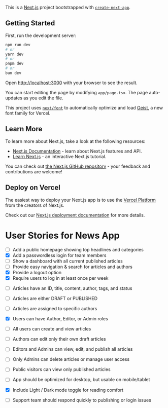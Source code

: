 This is a [Next.js](https://nextjs.org) project bootstrapped with [`create-next-app`](https://nextjs.org/docs/app/api-reference/cli/create-next-app).

## Getting Started

First, run the development server:

```bash
npm run dev
# or
yarn dev
# or
pnpm dev
# or
bun dev
```

Open [http://localhost:3000](http://localhost:3000) with your browser to see the result.

You can start editing the page by modifying `app/page.tsx`. The page auto-updates as you edit the file.

This project uses [`next/font`](https://nextjs.org/docs/app/building-your-application/optimizing/fonts) to automatically optimize and load [Geist](https://vercel.com/font), a new font family for Vercel.

## Learn More

To learn more about Next.js, take a look at the following resources:

- [Next.js Documentation](https://nextjs.org/docs) - learn about Next.js features and API.
- [Learn Next.js](https://nextjs.org/learn) - an interactive Next.js tutorial.

You can check out [the Next.js GitHub repository](https://github.com/vercel/next.js) - your feedback and contributions are welcome!

## Deploy on Vercel

The easiest way to deploy your Next.js app is to use the [Vercel Platform](https://vercel.com/new?utm_medium=default-template&filter=next.js&utm_source=create-next-app&utm_campaign=create-next-app-readme) from the creators of Next.js.

Check out our [Next.js deployment documentation](https://nextjs.org/docs/app/building-your-application/deploying) for more details.


# User Stories for News App 

<!-- - [ ] Replace current manual article tracking with a central system   -->
- [ ] Add a public homepage showing top headlines and categories  
- [x] Add a passwordless login for team members  
- [ ] Show a dashboard with all current published articles  
- [ ] Provide easy navigation & search for articles and authors  
- [x] Provide a logout option  
- [x] Require users to log in at least once per week  
<!-- - [ ] Allow instant removal of user access when needed   -->
- [ ] Articles have an ID, title, content, author, tags, and status  
- [ ] Articles are either DRAFT or PUBLISHED  
- [ ] Articles are assigned to specific authors  
- [x] Users can have Author, Editor, or Admin roles  
- [ ] All users can create and view articles  
- [ ] Authors can edit only their own draft articles  
- [ ] Editors and Admins can view, edit, and publish all articles  
- [ ] Only Admins can delete articles or manage user access  
- [ ] Public visitors can view only published articles  
- [ ] App should be optimized for desktop, but usable on mobile/tablet  
- [x] Include Light / Dark mode toggle for reading comfort  
- [ ] Support team should respond quickly to publishing or login issues  

